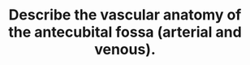 ---
title: "Describe the vascular anatomy of the antecubital fossa (arterial and venous)."
entityType: SAQ
exam: PEX
college: ANZCA
year: 2014
sitting: B
question: 1
passRate: 45
EC_expectedDomains:
- "Marks were awarded for the naming and location of the main vessels within the antecubital fossa."
EC_extraCredit:
- "Mention of the relation of the median nerve to the artery, the presence of lymph vessels and venous valves all attracted extra marks when correctly described."
- "The use of a diagram to illustrate the anatomy would have been a good method of answering this question."
EC_errorsCommon: []
---